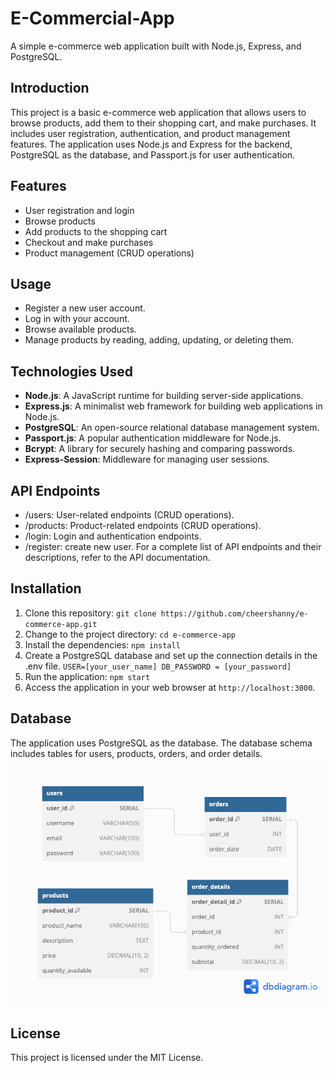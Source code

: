 # E-Commercial-App
A simple e-commerce web application built with Node.js, Express, and PostgreSQL.

## Introduction

This project is a basic e-commerce web application that allows users to browse products, add them to their shopping cart, and make purchases. It includes user registration, authentication, and product management features. The application uses Node.js and Express for the backend, PostgreSQL as the database, and Passport.js for user authentication.

## Features

- User registration and login
- Browse products
- Add products to the shopping cart
- Checkout and make purchases
- Product management (CRUD operations)

## Usage
- Register a new user account.
- Log in with your account.
- Browse available products.
- Manage products by reading, adding, updating, or deleting them.

## Technologies Used
- **Node.js**: A JavaScript runtime for building server-side applications.
- **Express.js**: A minimalist web framework for building web applications in Node.js.
- **PostgreSQL**: An open-source relational database management system.
- **Passport.js**: A popular authentication middleware for Node.js.
- **Bcrypt**: A library for securely hashing and comparing passwords.
- **Express-Session**: Middleware for managing user sessions.

## API Endpoints
- /users: User-related endpoints (CRUD operations).
- /products: Product-related endpoints (CRUD operations).
- /login: Login and authentication endpoints.
- /register: create new user.
For a complete list of API endpoints and their descriptions, refer to the API documentation.

## Installation

1. Clone this repository:
   `git clone https://github.com/cheershanny/e-commerce-app.git`
2. Change to the project directory:
    `cd e-commerce-app`
3. Install the dependencies:
    `npm install`
4. Create a PostgreSQL database and set up the connection details in the .env file.
    `USER=[your_user_name]
    DB_PASSWORD = [your_password]`
5. Run the application:
    `npm start`
6. Access the application in your web browser at `http://localhost:3000`.

## Database
The application uses PostgreSQL as the database. The database schema includes tables for users, products, orders, and order details.
![database structure](https://github.com/cheershanny/E-Commercial-App/blob/main/db/db_structure.png?raw=true)


## License
This project is licensed under the MIT License.

